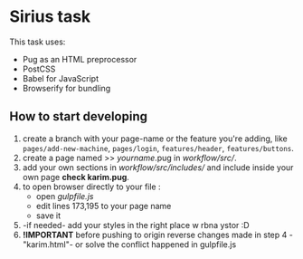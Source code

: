 # Sirius task

This task uses:
* Pug as an HTML preprocessor
* PostCSS
* Babel for JavaScript
* Browserify for bundling

## How to start developing

1. create a branch with your page-name or the feature you're adding, like `pages/add-new-machine`, `pages/login`, `features/header`, `features/buttons`.
2. create a page named >> *yourname*.pug in *workflow/src/*.
3. add your own sections in *workflow/src/includes/* and include inside your own page **check karim.pug**.
4. to open browser directly to your file :
	- open *gulpfile.js*
	- edit lines 173,195 to your page name
	- save it 
5. -if needed- add your styles in the right place w rbna ystor :D 
6. **!IMPORTANT** before pushing to origin reverse changes made in step 4 -"karim.html"- or solve the conflict happened in gulpfile.js 
